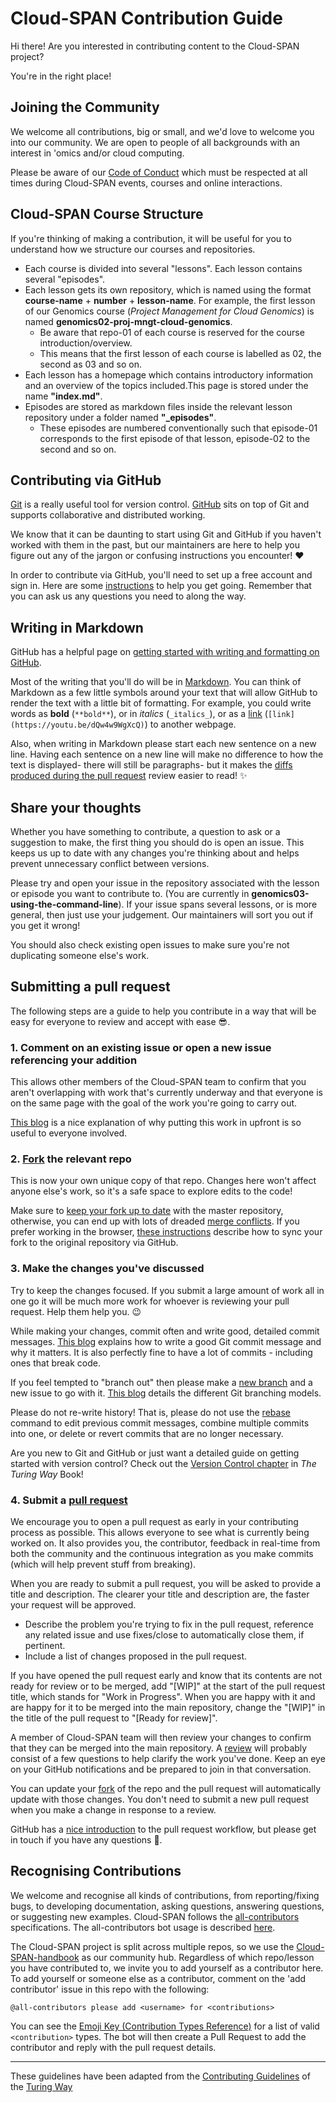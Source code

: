 # Cloud-SPAN Contribution Guide
Hi there! Are you interested in contributing content to the Cloud-SPAN project? 

You're in the right place!

## Joining the Community
We welcome all contributions, big or small, and we'd love to welcome you into our community. 
We are open to people of all backgrounds with an interest in 'omics and/or cloud computing.

Please be aware of our [Code of Conduct]("https://github.com/Cloud-SPAN/CloudSPAN-handbook-bookdown/blob/master/CODE_OF_CONDUCT.md") which must be respected at all times during Cloud-SPAN events, courses and online interactions.

## Cloud-SPAN Course Structure
If you're thinking of making a contribution, it will be useful for you to understand how we structure our courses and repositories.

- Each course is divided into several "lessons". Each lesson contains several "episodes".
- Each lesson gets its own repository, which is named using the format **course-name** + **number** + **lesson-name**. For example, the first lesson of our Genomics course (*Project Management for Cloud Genomics*) is named **genomics02-proj-mngt-cloud-genomics**.
    - Be aware that repo-01 of each course is reserved for the course introduction/overview.
    - This means that the first lesson of each course is labelled as 02, the second as 03 and so on.
- Each lesson has a homepage which contains introductory information and an overview of the topics included.This page is stored under the name **"index.md"**.
- Episodes are stored as markdown files inside the relevant lesson repository under a folder named **"_episodes"**.
    - These episodes are numbered conventionally such that episode-01 corresponds to the first episode of that lesson, episode-02 to the second and so on.

## Contributing via GitHub 

[Git](https://git-scm.com) is a really useful tool for version control. 
[GitHub](https://github.com) sits on top of Git and supports collaborative and distributed working.

We know that it can be daunting to start using Git and GitHub if you haven't worked with them in the past, but our maintainers are here to help you figure out any of the jargon or confusing instructions you encounter! :heart:

In order to contribute via GitHub, you'll need to set up a free account and sign in.
Here are some [instructions](https://help.github.com/articles/signing-up-for-a-new-github-account/) to help you get going.
Remember that you can ask us any questions you need to along the way.

## Writing in Markdown

GitHub has a helpful page on [getting started with writing and formatting on GitHub](https://help.github.com/articles/getting-started-with-writing-and-formatting-on-github).

Most of the writing that you'll do will be in [Markdown](https://daringfireball.net/projects/markdown).
You can think of Markdown as a few little symbols around your text that will allow GitHub to render the text with a little bit of formatting.
For example, you could write words as **bold** (`**bold**`), or in _italics_ (`_italics_`), or as a [link](https://youtu.be/dQw4w9WgXcQ) (`[link](https://youtu.be/dQw4w9WgXcQ)`) to another webpage.

Also, when writing in Markdown please start each new sentence on a new line.
Having each sentence on a new line will make no difference to how the text is displayed- there will still be paragraphs- but it makes the [diffs produced during the pull request](https://help.github.com/en/articles/about-comparing-branches-in-pull-requests) review easier to read! :sparkles:

## Share your thoughts
Whether you have something to contribute, a question to ask or a suggestion to make, the first thing you should do is open an issue. 
This keeps us up to date with any changes you're thinking about and helps prevent unnecessary conflict between versions.

Please try and open your issue in the repository associated with the lesson or episode you want to contribute to. 
(You are currently in **genomics03-using-the-command-line**).
If your issue spans several lessons, or is more general, then just use your judgement. 
Our maintainers will sort you out if you get it wrong!

You should also check existing open issues to make sure you're not duplicating someone else's work.

## Submitting a pull request
The following steps are a guide to help you contribute in a way that will be easy for everyone to review and accept with ease :sunglasses:.

### 1. Comment on an existing issue or open a new issue referencing your addition

This allows other members of the Cloud-SPAN team to confirm that you aren't overlapping with work that's currently underway and that everyone is on the same page with the goal of the work you're going to carry out.

[This blog](https://www.igvita.com/2011/12/19/dont-push-your-pull-requests/) is a nice explanation of why putting this work in upfront is so useful to everyone involved.

### 2. [Fork](https://help.github.com/articles/fork-a-repo) the relevant repo

This is now your own unique copy of that repo.
Changes here won't affect anyone else's work, so it's a safe space to explore edits to the code!

Make sure to [keep your fork up to date](https://help.github.com/articles/syncing-a-fork) with the master repository, otherwise, you can end up with lots of dreaded [merge conflicts](https://help.github.com/articles/about-merge-conflicts).
If you prefer working in the browser, [these instructions](https://github.com/KirstieJane/STEMMRoleModels/wiki/Syncing-your-fork-to-the-original-repository-via-the-browser) describe how to sync your fork to the original repository via GitHub.

### 3. Make the changes you've discussed

Try to keep the changes focused.
If you submit a large amount of work all in one go it will be much more work for whoever is reviewing your pull request.
Help them help you. :wink:

While making your changes, commit often and write good, detailed commit messages.
[This blog](https://chris.beams.io/posts/git-commit/) explains how to write a good Git commit message and why it matters.
It is also perfectly fine to have a lot of commits - including ones that break code.

If you feel tempted to "branch out" then please make a [new branch](https://help.github.com/articles/creating-and-deleting-branches-within-your-repository) and a new issue to go with it. [This blog](https://nvie.com/posts/a-successful-git-branching-model/) details the different Git branching models.

Please do not re-write history!
That is, please do not use the [rebase](https://help.github.com/en/articles/about-git-rebase) command to edit previous commit messages, combine multiple commits into one, or delete or revert commits that are no longer necessary.

Are you new to Git and GitHub or just want a detailed guide on getting started with version control? Check out the [Version Control chapter](https://the-turing-way.netlify.com/version_control/version_control.html) in _The Turing Way_ Book!

### 4. Submit a [pull request](https://help.github.com/articles/creating-a-pull-request)

We encourage you to open a pull request as early in your contributing process as possible.
This allows everyone to see what is currently being worked on.
It also provides you, the contributor, feedback in real-time from both the community and the continuous integration as you make commits (which will help prevent stuff from breaking).

When you are ready to submit a pull request, you will be asked to provide a title and description. The clearer your title and description are, the faster your request will be approved.
- Describe the problem you're trying to fix in the pull request, reference any related issue and use fixes/close to automatically close them, if pertinent.
- Include a list of changes proposed in the pull request.

If you have opened the pull request early and know that its contents are not ready for review or to be merged, add "[WIP]" at the start of the pull request title, which stands for "Work in Progress".
When you are happy with it and are happy for it to be merged into the main repository, change the "[WIP]" in the title of the pull request to "[Ready for review]".

A member of Cloud-SPAN team will then review your changes to confirm that they can be merged into the main repository.
A [review](https://help.github.com/articles/about-pull-request-reviews) will probably consist of a few questions to help clarify the work you've done.
Keep an eye on your GitHub notifications and be prepared to join in that conversation.

You can update your [fork](https://help.github.com/articles/fork-a-repo) of the repo and the pull request will automatically update with those changes.
You don't need to submit a new pull request when you make a change in response to a review.

GitHub has a [nice introduction](https://guides.github.com/introduction/flow) to the pull request workflow, but please get in touch if you have any questions :balloon:.

## Recognising Contributions

We welcome and recognise all kinds of contributions, from reporting/fixing bugs, to developing documentation, asking questions, answering questions, or suggesting new examples.
Cloud-SPAN follows the [all-contributors](https://github.com/kentcdodds/all-contributors#emoji-key) specifications.
The all-contributors bot usage is described [here](https://allcontributors.org/docs/en/bot/usage).

The Cloud-SPAN project is split across multiple repos, so we use the [Cloud-SPAN-handbook](https://github.com/Cloud-SPAN/CloudSPAN-handbook) as our community hub.
Regardless of which repo/lesson you have contributed to, we invite you to add yourself as a contributor here.
To add yourself or someone else as a contributor, comment on the 'add contributor' issue in this repo with the following:

```
@all-contributors please add <username> for <contributions>
```

You can see the [Emoji Key (Contribution Types Reference)](https://allcontributors.org/docs/en/emoji-key) for a list of valid `<contribution>` types.
The bot will then create a Pull Request to add the contributor and reply with the pull request details.

---

These guidelines have been adapted from the [Contributing Guidelines](https://raw.githubusercontent.com/alan-turing-institute/the-turing-way/master/CONTRIBUTING.md) of the [Turing Way](https://github.com/alan-turing-institute/the-turing-way)
